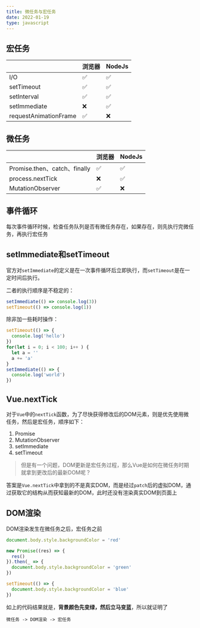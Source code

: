 ```yaml
---
title: 微任务与宏任务
date: 2022-01-19
type: javascript
---
```


## 宏任务

|     | 浏览器 | NodeJs |
| --- | ------ | ------ |
| I/O |   ✅  |  ✅   | 
| setTimeout |  ✅  | ✅  |
| setInterval |  ✅  |  ✅  |
| setImmediate |  ❌  |  ✅  |
| requestAnimationFrame |  ✅  | ❌  |

## 微任务

|   | 浏览器 | NodeJs |
| --------| ----- | --- |
| Promise.then、catch、finally | ✅  | ✅ |
| process.nextTick | ❌ | ✅  |
| MutationObserver | ✅ | ❌ | 

## 事件循环

每次事件循环时候，检查任务队列是否有微任务存在，如果存在，则先执行完微任务，再执行宏任务

## setImmediate和setTimeout

官方对`setImmediate`的定义是在一次事件循环后立即执行，而`setTimeout`是在一定时间后执行。

二者的执行顺序是不稳定的：

```js
setImmediate(() => console.log(3))
setTimeout(() => console.log(1))
```

除非加一些耗时操作：

```js
setTimeout(() => {
  console.log('hello')
})
for(let i = 0; i < 100; i++ ) {
  let a = ''
  a += 'a'
}
setImmediate(() => {
  console.log('world')
})
```

## Vue.nextTick

对于`Vue`中的`nextTick`函数，为了尽快获得修改后的DOM元素，则是优先使用微任务，然后是宏任务，顺序如下：

1. Promise
2. MutationObserver
3. setImmediate
4. setTimeout

>但是有一个问题，DOM更新是宏任务过程，那么Vue是如何在微任务时期就拿到更改后的最新DOM呢？

答案是`Vue.nextTick`中拿到的不是真实DOM，而是经过`patch`后的虚拟DOM，通过获取它的结构从而获知最新的DOM，此时还没有渲染真实DOM到页面上

## DOM渲染

DOM渲染发生在微任务之后，宏任务之前

```js
document.body.style.backgroundColor = 'red'

new Promise((res) => {
  res()
}).then(_ => {
  document.body.style.backgroundColor = 'green'
})

setTimeout(() => {
  document.body.style.backgroundColor = 'blue'
})

```

如上的代码结果就是，**背景颜色先变绿，然后立马变蓝**，所以就证明了
```shell
微任务 -> DOM渲染 -> 宏任务
```